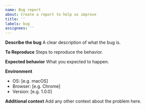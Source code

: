 ```yaml
---
name: Bug report
about: Create a report to help us improve
title: ''
labels: bug
assignees: ''
---
```


**Describe the bug**
A clear description of what the bug is.

**To Reproduce**
Steps to reproduce the behavior.

**Expected behavior**
What you expected to happen.

**Environment**

- OS: [e.g. macOS]
- Browser: [e.g. Chrome]
- Version: [e.g. 1.0.0]

**Additional context**
Add any other context about the problem here.

